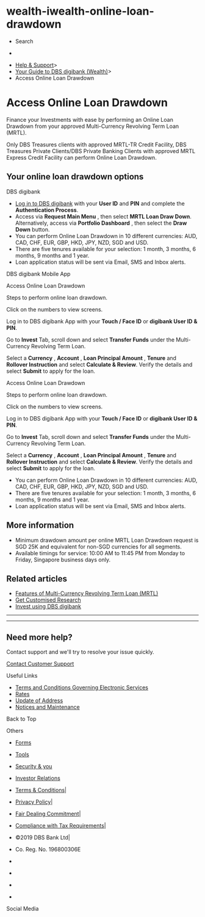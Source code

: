 # wealth-iwealth-online-loan-drawdown

[](https://www.dbs.com.sg)

  * Search 

  * 


[](https://www.dbs.com.sg/personal/default.page) [](https://www.dbs.com.sg/personal/support/wealth-iwealth-online-loan-drawdown.html)

  * [Help & Support](https://www.dbs.com.sg/personal/support/home.html)>
  * [Your Guide to DBS digibank (Wealth)](https://www.dbs.com.sg/personal/support/guide-iwealth.html)>
  * Access Online Loan Drawdown



# Access Online Loan Drawdown

Finance your Investments with ease by performing an Online Loan Drawdown from your approved Multi-Currency Revolving Term Loan (MRTL).

  
  


Only DBS Treasures clients with approved MRTL-TR Credit Facility, DBS Treasures Private Clients/DBS Private Banking Clients with approved MRTL Express Credit Facility can perform Online Loan Drawdown.

## Your online loan drawdown options

DBS digibank

  * [Log in to DBS digibank](https://internet-banking.dbs.com.sg/iwealth) with your **User ID** and **PIN** and complete the **Authentication Process**.
  * Access via **Request Main Menu** , then select **MRTL Loan Draw Down**.   
Alternatively, access via **Portfolio Dashboard** , then select the **Draw Down** button.
  * You can perform Online Loan Drawdown in 10 different currencies: AUD, CAD, CHF, EUR, GBP, HKD, JPY, NZD, SGD and USD.
  * There are five tenures available for your selection: 1 month, 3 months, 6 months, 9 months and 1 year.
  * Loan application status will be sent via Email, SMS and Inbox alerts.

  


DBS digibank Mobile App

  


Access Online Loan Drawdown

Steps to perform online loan drawdown.

Click on the numbers to view screens.

Log in to DBS digibank App with your **Touch / Face ID** or **digibank User ID & PIN**.

Go to **Invest** Tab, scroll down and select **Transfer Funds** under the Multi-Currency Revolving Term Loan.

Select a **Currency** , **Account** , **Loan Principal Amount** , **Tenure** and **Rollover Instruction** and select **Calculate & Review**. Verify the details and select **Submit** to apply for the loan.

  
  
  


Access Online Loan Drawdown

Steps to perform online loan drawdown.

Click on the numbers to view screens.

Log in to DBS digibank App with your **Touch / Face ID** or **digibank User ID & PIN**.

Go to **Invest** Tab, scroll down and select **Transfer Funds** under the Multi-Currency Revolving Term Loan.

Select a **Currency** , **Account** , **Loan Principal Amount** , **Tenure** and **Rollover Instruction** and select **Calculate & Review**. Verify the details and select **Submit** to apply for the loan.

  * You can perform Online Loan Drawdown in 10 different currencies: AUD, CAD, CHF, EUR, GBP, HKD, JPY, NZD, SGD and USD.
  * There are five tenures available for your selection: 1 month, 3 months, 6 months, 9 months and 1 year.
  * Loan application status will be sent via Email, SMS and Inbox alerts.



## More information

  * Minimum drawdown amount per online MRTL Loan Drawdown request is SGD 25K and equivalent for non-SGD currencies for all segments.
  * Available timings for service: 10:00 AM to 11:45 PM from Monday to Friday, Singapore business days only.



## Related articles

  * [Features of Multi-Currency Revolving Term Loan (MRTL)](https://www.dbs.com.sg/treasures/investments/product-suite/investment-financing/mrtl)
  * [Get Customised Research](https://www.dbs.com.sg/personal/support/wealth-iwealth-get-customised-research.html)
  * [Invest using DBS digibank](https://www.dbs.com.sg/personal/support/wealth-iwealth-invest-using-dbs-iwealth.html)



* * *

* * *

## Need more help?

Contact support and we'll try to resolve your issue quickly.

[Contact Customer Support](https://www.dbs.com.sg/personal/contact-us.page)

Useful Links

  * [Terms and Conditions Governing Electronic Services](https://www.dbs.com.sg/personal/deposits/terms-conditions-electronic-services.page)
  * [Rates](https://www.dbs.com.sg/personal/rates-online/default.page)
  * [Update of Address](https://www.dbs.com.sg/personal/deposits/update-address.page)
  * [Notices and Maintenance](https://www.dbs.com.sg/personal/deposits/maintenance-schedule.page)



Back to Top

Others

  * [Forms](https://www.dbs.com.sg/personal/forms/default.page)
  * [Tools](https://www.dbs.com.sg/personal/calculators/default.page)
  * [Security & you](https://www.dbs.com.sg/personal/deposits/security-and-you/default.page)
  * [Investor Relations](https://www.dbs.com/investor/default.page)



  * [Terms & Conditions](https://www.dbs.com/terms/default.page)|
  * [Privacy Policy](https://www.dbs.com/privacy/default.page)|
  * [Fair Dealing Commitment](https://www.dbs.com/fairdealing/default.page)|
  * [Compliance with Tax Requirements](https://www.dbs.com.sg/personal/compliance-tax-requirements/index.html)|
  * ©2019 DBS Bank Ltd|
  * Co. Reg. No. 196800306E



  * [](https://www.facebook.com/dbs.sg)
  * [](https://twitter.com/dbsbank)
  * [](https://www.linkedin.com/company/dbs-bank)
  * [](https://www.youtube.com/dbs)



Social Media
